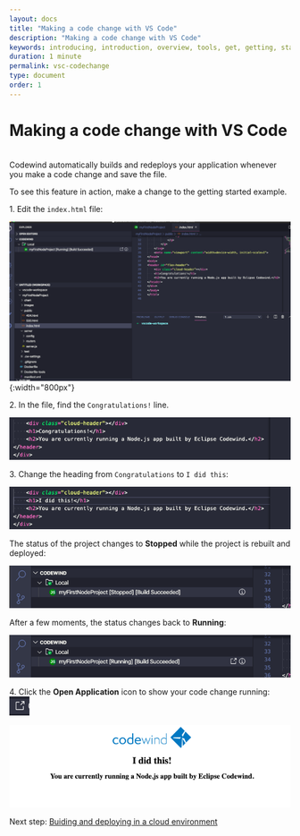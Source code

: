 ```yaml
---
layout: docs
title: "Making a code change with VS Code"
description: "Making a code change with VS Code"
keywords: introducing, introduction, overview, tools, get, getting, start, started, install, vscode, visual, studio, code, Codewind for VS Code getting started, VS Code Marketplace, VS Code Extensions view, VS Code workspace,installing Codewind for VS Code
duration: 1 minute
permalink: vsc-codechange
type: document
order: 1
---
```

# Making a code change with VS Code
<br/>
Codewind automatically builds and redeploys your application whenever you make a code change and save the file.

To see this feature in action, make a change to the getting started example.

1\. Edit the `index.html` file:

![](dist/images/vsc-codechange.png){:width="800px"}

2\. In the file, find the `Congratulations!` line.

![](dist/images/vsc-codeline.png)

3\. Change the heading from `Congratulations` to `I did this`:

![](dist/images/vsc-ididthis.png)

The status of the project changes to **Stopped** while the project is rebuilt and deployed:
 
![](dist/images/vsc-buildstopped.png)

After a few moments, the status changes back to **Running**:

![](dist/images/vsc-buildrunning.png)

4\. Click the **Open Application** icon to show your code change running:
![](dist/images/launchicon.png)

![](dist/images/vsc-screenchanged.png)

Next step: [Buiding and deploying in a cloud environment](remote-overview.html)
